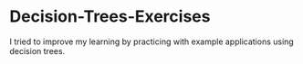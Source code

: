 # Decision-Trees-Exercises
I tried to improve my learning by practicing with example applications using decision trees.

